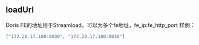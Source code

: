 ## loadUrl

Doris FE的地址用于Streamload，可以为多个fe地址，fe_ip:fe_http_port
样例：

```json
["172.28.17.100:8030", "172.28.17.100:8030"]
```